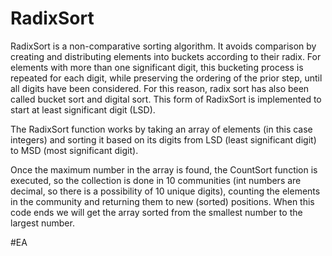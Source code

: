 # RadixSort

RadixSort is a non-comparative sorting algorithm. It avoids comparison by creating and distributing elements into buckets according to their radix. For elements with more than one significant digit, this bucketing process is repeated for each digit, while preserving the ordering of the prior step, until all digits have been considered. For this reason, radix sort has also been called bucket sort and digital sort.
This form of RadixSort is implemented to start at least significant digit (LSD).

The RadixSort function works by taking an array of elements (in this case integers) and sorting it based on its digits from LSD (least significant digit) to MSD (most significant digit).

Once the maximum number in the array is found, the CountSort function is executed, so the collection is done in 10 communities (int numbers are decimal, so there is a possibility of 10 unique digits), counting the elements in the community and returning them to new (sorted) positions.
When this code ends we will get the array sorted from the smallest number to the largest number.

#EA
